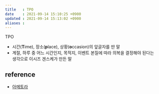 ```yaml
---
title   : TPO 
date    : 2021-09-14 15:10:25 +0900
updated : 2021-09-14 15:13:02 +0900
aliases : 
---
```


TPO
- 시간(**T**ime), 장소(**p**lace), 상황(**o**ccasion)의 앞글자를 딴 말
- 계절, 하루 중 어느 시간인지, 목적지, 이벤트 본질에 따라 의복을 결정해야 된다는 생각으로 이시즈 겐스케가 만든 말

## reference
- [아메토라](http://www.kyobobook.co.kr/product/detailViewKor.laf?ejkGb=KOR&mallGb=KOR&barcode=9791189356439&orderClick=LAG&Kc=)

